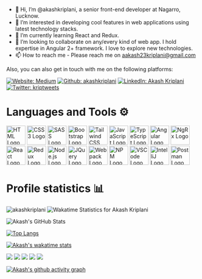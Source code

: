 - 👋 Hi, I’m @akashkriplani, a senior front-end developer at Nagarro, Lucknow.
- 👀 I’m interested in developing cool features in web applications using latest technology stacks.
- 🌱 I’m currently learning React and Redux.
- 💞️ I’m looking to collaborate on any/every kind of web app. I hold expertise in Angular 2+ framework. I love to explore new technologies.
- 📫 How to reach me - Please reach me on aakash23kriplani@gmail.com

Also, you can also get in touch with me on the following platforms:

<a href="https://medium.com/@akashkriplani/">![Website: Medium](https://img.shields.io/badge/-Medium-100000?style=plastic&logo=medium)</a>
<a href="https://github.com/akashkriplani" target="_blank"> ![Github: akashkriplani](https://img.shields.io/badge/GitHub-100000?style=plastic&logo=github)</a>
<a href="https://www.linkedin.com/in/akashkriplani25/">![LinkedIn: Akash Kriplani](https://img.shields.io/badge/-LinkedIn-0e76a8?style=plastic&logo=linkedIn)</a>
<a href="https://twitter.com/kriptweets">![Twitter: kriptweets](https://img.shields.io/twitter/follow/kriptweets?logo=twitter&style=plastic)</a>

<h1 align="left"> Languages and Tools ⚙️ </h1>
<!-- For more icons please follow  https://github.com/MikeCodesDotNET/ColoredBadges -->
<p>
  <img src="https://www.svgrepo.com/show/303205/html-5-logo.svg" alt="HTML Logo" width="50" height="50"/>
  <img src="https://cdn.worldvectorlogo.com/logos/css-3.svg" alt="CSS3 Logo" width="50" height="50"/>
  <img src="https://cdn.worldvectorlogo.com/logos/sass-1.svg" alt="SASS Logo" width="50" height="50"/>
  <img src="https://cdn.worldvectorlogo.com/logos/bootstrap-4.svg" alt="Bootstrap Logo" width="50" height="50"/>
  <img src="https://cdn.worldvectorlogo.com/logos/tailwind-css-1.svg" alt="Tailwind CSS Logo" width="50" height="50"/>
  <img src="https://cdn.worldvectorlogo.com/logos/logo-javascript.svg" alt="JavaScript Logo" width="50" height="50"/>
  <img src="https://cdn.worldvectorlogo.com/logos/typescript.svg" alt="TypeScript Logo" width="50" height="50"/>
  <img src="https://cdn.worldvectorlogo.com/logos/angular-icon-1.svg" alt="Angular Logo" width="50" height="50"/>
  <img src="https://cdn.worldvectorlogo.com/logos/ngrx.svg" alt="NgRx Logo" width="50" height="50"/>
  <img src="https://cdn.worldvectorlogo.com/logos/react-2.svg" alt="React Logo" width="50" height="50"/>
  <img src="https://cdn.worldvectorlogo.com/logos/redux.svg" alt="Redux Logo" width="50" height="50"/>
  <img src="https://cdn.worldvectorlogo.com/logos/nodejs-icon.svg" alt="Node.js Logo" width="50" height="50"/>
  <img src="https://cdn.worldvectorlogo.com/logos/jquery-2.svg" alt="JQuery Logo" width="50" height="50"/>
  <img src="https://cdn.worldvectorlogo.com/logos/webpack.svg" alt="Webpack Logo" width="50" height="50"/>
  <img src="https://cdn.worldvectorlogo.com/logos/npm-square-red-1.svg" alt="NPM Logo" width="50" height="50"/>
  <img src="https://cdn.worldvectorlogo.com/logos/visual-studio-code-1.svg" alt="VSCode Logo" width="50" height="50"/>
  <img src="https://cdn.worldvectorlogo.com/logos/intellij-idea-1.svg" alt="IntelliJ Logo" width="50" height="50"/>
  <img src="https://cdn.worldvectorlogo.com/logos/postman.svg" alt="Postman Logo" width="50" height="50"/>

</p>

<h1 align="left"> Profile statistics 📊 </h1>

<p align="left"> <img src="https://komarev.com/ghpvc/?username=akashkriplani&label=Profile%20views&color=0e75b6&style=flat" alt="akashkriplani" />
<img src="https://wakatime.com/badge/user/31cfd92a-b0ba-45d5-a6ae-ed27be6ca492.svg" alt="Wakatime Statistics for Akash Kriplani" />
</p>


![Akash's GitHub Stats](https://github-readme-stats.vercel.app/api?username=akashkriplani&count_private=true&show_icons=true&include_all_commits=true&theme=react)

[![Top Langs](https://github-readme-stats.vercel.app/api/top-langs/?username=akashkriplani&layout=compact&theme=monokai)](https://github.com/anuraghazra/github-readme-stats)

[![Akash's wakatime stats](https://github-readme-stats.vercel.app/api/wakatime?username=akashkriplani&theme=gotham)](https://github.com/anuraghazra/github-readme-stats)

![](http://github-profile-summary-cards.vercel.app/api/cards/profile-details?username=akashkriplani&theme=github_dark)
![](http://github-profile-summary-cards.vercel.app/api/cards/repos-per-language?username=akashkriplani&theme=github_dark)
![](http://github-profile-summary-cards.vercel.app/api/cards/most-commit-language?username=akashkriplani&theme=github_dark)
![](http://github-profile-summary-cards.vercel.app/api/cards/stats?username=akashkriplani&theme=github_dark)
![](http://github-profile-summary-cards.vercel.app/api/cards/productive-time?username=akashkriplani&theme=github_dark&utcOffset=8)

[![Akash's github activity graph](https://github-readme-activity-graph.cyclic.app/graph?username=akashkriplani&theme=github-compact)](https://github.com/akashkriplani/github-readme-activity-graph)

